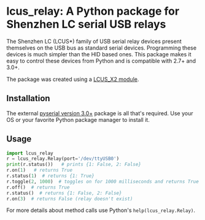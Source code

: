 # lcus_relay: A Python package for Shenzhen LC serial USB relays
The Shenzhen LC (LCUS*) family of USB serial relay devices present
themselves on the USB bus as standard serial devices. Programming
these devices is much simpler than the HID based ones. This package
makes it easy to control these devices from Python and is compatible
with 2.7+ and 3.0+.

The package was created using a
[LCUS_X2 module](http://www.chinalctech.com/cpzx/Programmer/Relay_Module/115.html "LCUS_X2 module").

## Installation
The external
[pyserial version 3.0+](https://github.com/pyserial/pyserial "pyserial")
package is all that's required. Use your OS or your favorite Python
package manager to install it.

## Usage
```python
import lcus_relay
r = lcus_relay.Relay(port='/dev/ttyUSB0')
print(r.status())   # prints {1: False, 2: False}
r.on(1)   # returns True
r.status(1)  # returns {1: True}
r.toggle(2, 1000)  # toggles on for 1000 milliseconds and returns True
r.off()  # returns True
r.status()  # returns {1: False, 2: False}
r.on(3)  # returns False (relay doesn't exist)
```
For more details about method calls use Python's `help(lcus_relay.Relay)`.
